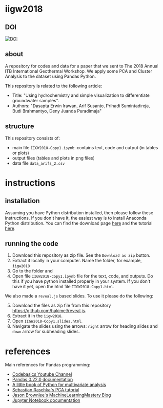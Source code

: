 # iigw2018

## DOI

[![DOI](https://zenodo.org/badge/123732860.svg)](https://zenodo.org/badge/latestdoi/123732860)

## about

A repository for codes and data for a paper that we sent to The 2018 Annual ITB International Geothermal Workshop. We apply some PCA and Cluster Analysis to the dataset using Pandas Python. 

This repository is related to the following article:
- Title: "Using hydrochemistry and simple visualization to differentiate groundwater samples". 
- Authors: "Dasapta Erwin Irawan, Arif Susanto, Prihadi Sumintadireja, Budi Brahmantyo, Deny Juanda Puradimaja"

## structure

This repository consists of:

- main file `IIGW2018-Copy1.ipynb`: contains text, code and output (in tables or plots)
- output files (tables and plots in png files)
- data file `data_arifs_2.csv`

# instructions

## installation
Assuming you have Python distribution installed, then please follow these instructions. If you don't have it, the easiest way is to install Anaconda Python distribution. You can find the download page [here](https://www.anaconda.com/download/) and the tutorial [here](https://www.youtube.com/watch?v=YJC6ldI3hWk).

## running the code

1. Download this repository as zip file. See the `Download as zip` button.
2. Extract it locally in your computer. Name the folder, for example, `iigw2018`
3. Go to the folder and
4. Open file `IIGW2018-Copy1.ipynb` file for the text, code, and outputs. Do this if you have python installed properly in your system. If you don't have it yet, open the html file `IIGW2018-Copy1.html`.

We also made a `reveal.js` based slides. To use it please do the following:

5. Download the files as zip file from this repository https://github.com/hakimel/reveal.js. 
6. Extract it in the `iigw2018`. 
7. Open `IIGW2018-Copy1.slides.html`.
8. Navigate the slides using the arrows: `right` arrow for heading slides and `down` arrow for subheading slides.  

# references

Main references for Pandas programming:

- [Codebasics Youtube Channel](https://www.youtube.com/channel/UCh9nVJoWXmFb7sLApWGcLPQ) 
- [Pandas 0.22.0 documentation](https://pandas.pydata.org/pandas-docs/stable/)
- [A little book of Python for multivariate analysis](http://python-for-multivariate-analysis.readthedocs.io/)
- [Sebastian Raschka's PCA tutorial](http://sebastianraschka.com/Articles/2015_pca_in_3_steps.html)
- [Jason Brownlee's MachineLearningMastery Blog](https://machinelearningmastery.com/visualize-machine-learning-data-python-pandas/)
- [Jupyter Notebook documentation](http://jupyter-notebook.readthedocs.io/)
